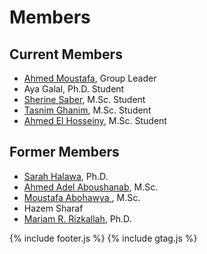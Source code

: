 # Members

## Current Members
- [Ahmed Moustafa](AhmedMoustafa), Group Leader
- Aya Galal, Ph.D. Student
- [Sherine Saber](SherineSaber), M.Sc. Student
- [Tasnim Ghanim](TasnimGhanim), M.Sc. Student
- [Ahmed El Hosseiny](AhmedElhosseiny), M.Sc. Student

## Former Members
- [Sarah Halawa](SarahHalawa), Ph.D.
- [Ahmed Adel Aboushanab](ahmedadelaboushanab), M.Sc.
- [Moustafa Abohawya ](MoustafaAbohawya.md), M.Sc.
- Hazem Sharaf
- [Mariam R. Rizkallah](MariamRRizkallah), Ph.D.


{% include footer.js %}
{% include gtag.js %}
